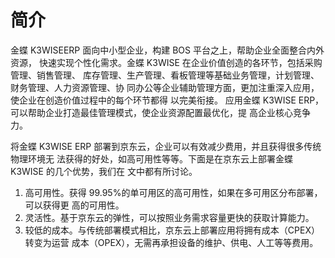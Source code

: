 # 简介

金蝶 K3WISEERP 面向中小型企业，构建 BOS 平台之上，帮助企业全面整合内外资源，
快速实现个性化需求。金蝶 K3WISE 在企业价值创造的各环节，包括采购管理、销售管理、
库存管理、生产管理、看板管理等基础业务管理，计划管理、财务管理、人力资源管理、协
同办公等企业辅助管理方面，更加注重深入应用，使企业在创造价值过程中的每个环节都得
以完美衔接。
应用金蝶 K3WISE ERP，可以帮助企业打造最佳管理模式，使企业资源配置最优化，提
高企业核心竞争力。

将金蝶 K3WISE ERP 部署到京东云，企业可以有效减少费用，并且获得很多传统物理环境无
法获得的好处，如高可用性等等。下面是在京东云上部署金蝶 K3WISE 的几个优势，我们在
文中都有所讨论。
1. 高可用性。获得 99.95%的单可用区的高可用性，如果在多可用区分布部署，可以获得更
高的可用性。
2. 灵活性。基于京东云的弹性，可以按照业务需求容量更快的获取计算能力。
3. 较低的成本。与传统部署模式相比，京东云上部署应用将拥有成本（CPEX）转变为运营
成本（OPEX），无需再承担设备的维护、供电、人工等等费用。